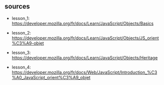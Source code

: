## sources

- lesson_1: https://developer.mozilla.org/fr/docs/Learn/JavaScript/Objects/Basics

- lesson_2: https://developer.mozilla.org/fr/docs/Learn/JavaScript/Objects/JS_orient%C3%A9-objet

- lesson_3: https://developer.mozilla.org/fr/docs/Learn/JavaScript/Objects/Heritage

- lesson_4: https://developer.mozilla.org/fr/docs/Web/JavaScript/Introduction_%C3%A0_JavaScript_orient%C3%A9_objet